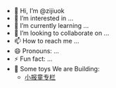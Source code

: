 - 👋 Hi, I’m @zijiuok
- 👀 I’m interested in ...
- 🌱 I’m currently learning ...
- 💞️ I’m looking to collaborate on ...
- 📫 How to reach me ...
- 😄 Pronouns: ...
- ⚡ Fun fact: ...
- 🙆 Some toys We are Building:
    - [小报童专栏](https://xiaobaoto.com/)

<!---
zijiuok/zijiuok is a ✨ special ✨ repository because its `README.md` (this file) appears on your GitHub profile.
You can click the Preview link to take a look at your changes.
--->
